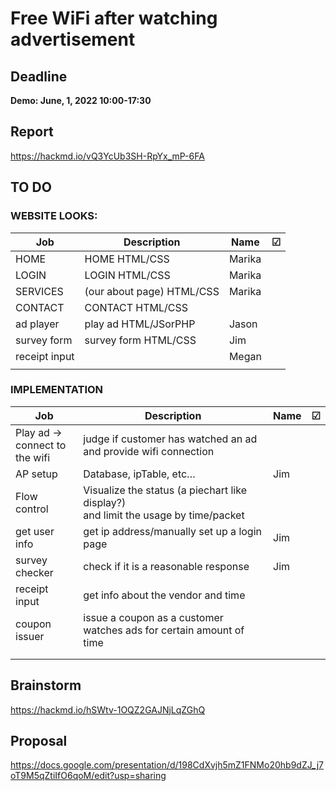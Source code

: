 # Free WiFi after watching advertisement

## Deadline

**Demo: June, 1, 2022 10:00-17:30**

## Report
https://hackmd.io/vQ3YcUb3SH-RpYx_mP-6FA

## TO DO

### WEBSITE LOOKS:

| Job           | Description               | Name   | ☑    |
| ------------- | ------------------------- | ------ | ---- |
| HOME          | HOME HTML/CSS             | Marika |      |
| LOGIN         | LOGIN HTML/CSS            | Marika |      |
| SERVICES      | (our about page) HTML/CSS | Marika |      |
| CONTACT       | CONTACT HTML/CSS          |        |      |
| ad player     | play ad HTML/JSorPHP      | Jason  |      |
| survey form   | survey form HTML/CSS      |  Jim   |      |
| receipt input |                           | Megan  |      |
|               |                           |        |      |

### IMPLEMENTATION

| Job                                  | Description                                                  | Name | ☑    |
| ------------------------------------ | ------------------------------------------------------------ | ---- | ---- |
| Play ad -> <br />connect to the wifi | judge if customer has watched an ad<br />and provide wifi connection |      |      |
| AP setup                             | Database, ipTable, etc…                                      | Jim   |      |
| Flow control                         | Visualize the status (a piechart like display?)<br />and limit the usage by time/packet |      |      |
| get user info                        | get ip address/manually set up a login page                  | Jim  |      |
| survey checker                       | check if it is a reasonable response                         | Jim  |      |
| receipt input                        | get info about the vendor and time                           |      |      |
| coupon issuer                        | issue a coupon as a customer watches ads for certain amount of time |      |      |
|                                      |                                                              |      |      |
|                                      |                                                              |      |      |

## Brainstorm

https://hackmd.io/hSWtv-1OQZ2GAJNjLqZGhQ

## Proposal

https://docs.google.com/presentation/d/198CdXvjh5mZ1FNMo20hb9dZJ_j7oT9M5qZtiIfO6qoM/edit?usp=sharing

